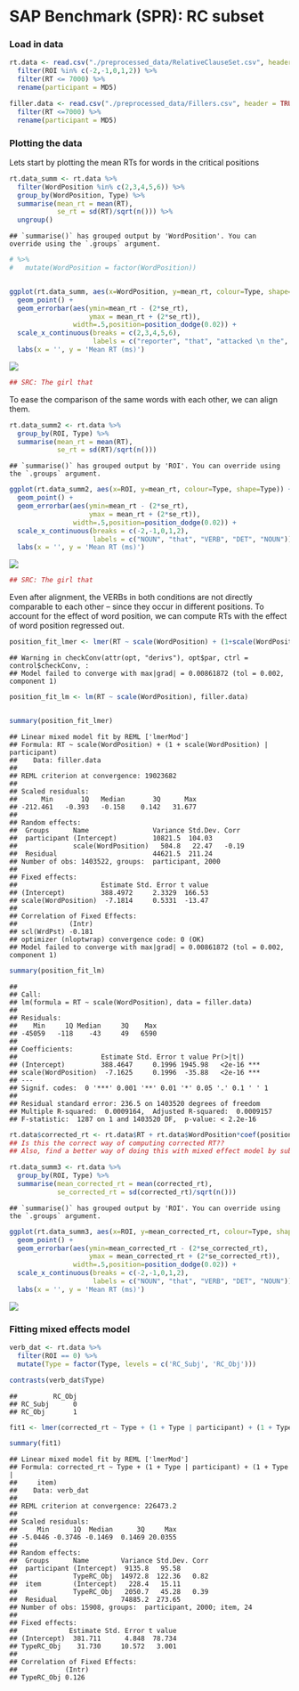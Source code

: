 SAP Benchmark (SPR): RC subset
================

### Load in data

``` r
rt.data <- read.csv("./preprocessed_data/RelativeClauseSet.csv", header=TRUE) %>%
  filter(ROI %in% c(-2,-1,0,1,2)) %>%
  filter(RT <= 7000) %>%
  rename(participant = MD5)

filler.data <- read.csv("./preprocessed_data/Fillers.csv", header = TRUE) %>%
  filter(RT <=7000) %>%
  rename(participant = MD5)
```

### Plotting the data

Lets start by plotting the mean RTs for words in the critical positions

``` r
rt.data_summ <- rt.data %>%
  filter(WordPosition %in% c(2,3,4,5,6)) %>%
  group_by(WordPosition, Type) %>%
  summarise(mean_rt = mean(RT),
            se_rt = sd(RT)/sqrt(n())) %>%
  ungroup() 
```

    ## `summarise()` has grouped output by 'WordPosition'. You can override using the `.groups` argument.

``` r
# %>%
#   mutate(WordPosition = factor(WordPosition))


ggplot(rt.data_summ, aes(x=WordPosition, y=mean_rt, colour=Type, shape=Type)) +
  geom_point() +
  geom_errorbar(aes(ymin=mean_rt - (2*se_rt), 
                    ymax = mean_rt + (2*se_rt)),
                width=.5,position=position_dodge(0.02)) + 
  scale_x_continuous(breaks = c(2,3,4,5,6),
                     labels = c("reporter", "that", "attacked \n the", "the \n senator", "senator \n attacked"))+
  labs(x = '', y = 'Mean RT (ms)')
```

![](analysis_RCsubset_SPR_files/figure-gfm/unnamed-chunk-2-1.png)<!-- -->

``` r
## SRC: The girl that 
```

To ease the comparison of the same words with each other, we can align
them.

``` r
rt.data_summ2 <- rt.data %>%
  group_by(ROI, Type) %>%
  summarise(mean_rt = mean(RT),
            se_rt = sd(RT)/sqrt(n()))
```

    ## `summarise()` has grouped output by 'ROI'. You can override using the `.groups` argument.

``` r
ggplot(rt.data_summ2, aes(x=ROI, y=mean_rt, colour=Type, shape=Type)) +
  geom_point() +
  geom_errorbar(aes(ymin=mean_rt - (2*se_rt), 
                    ymax = mean_rt + (2*se_rt)),
                width=.5,position=position_dodge(0.02)) + 
  scale_x_continuous(breaks = c(-2,-1,0,1,2),
                     labels = c("NOUN", "that", "VERB", "DET", "NOUN")) +
  labs(x = '', y = 'Mean RT (ms)')
```

![](analysis_RCsubset_SPR_files/figure-gfm/unnamed-chunk-3-1.png)<!-- -->

``` r
## SRC: The girl that 
```

Even after alignment, the VERBs in both conditions are not directly
comparable to each other – since they occur in different positions. To
account for the effect of word position, we can compute RTs with the
effect of word position regressed out.

``` r
position_fit_lmer <- lmer(RT ~ scale(WordPosition) + (1+scale(WordPosition)| participant), filler.data)
```

    ## Warning in checkConv(attr(opt, "derivs"), opt$par, ctrl = control$checkConv, :
    ## Model failed to converge with max|grad| = 0.00861872 (tol = 0.002, component 1)

``` r
position_fit_lm <- lm(RT ~ scale(WordPosition), filler.data)


summary(position_fit_lmer)
```

    ## Linear mixed model fit by REML ['lmerMod']
    ## Formula: RT ~ scale(WordPosition) + (1 + scale(WordPosition) | participant)
    ##    Data: filler.data
    ## 
    ## REML criterion at convergence: 19023682
    ## 
    ## Scaled residuals: 
    ##      Min       1Q   Median       3Q      Max 
    ## -212.461   -0.393   -0.158    0.142   31.677 
    ## 
    ## Random effects:
    ##  Groups      Name                Variance Std.Dev. Corr 
    ##  participant (Intercept)         10821.5  104.03        
    ##              scale(WordPosition)   504.8   22.47   -0.19
    ##  Residual                        44621.5  211.24        
    ## Number of obs: 1403522, groups:  participant, 2000
    ## 
    ## Fixed effects:
    ##                     Estimate Std. Error t value
    ## (Intercept)         388.4972     2.3329  166.53
    ## scale(WordPosition)  -7.1814     0.5331  -13.47
    ## 
    ## Correlation of Fixed Effects:
    ##             (Intr)
    ## scl(WrdPst) -0.181
    ## optimizer (nloptwrap) convergence code: 0 (OK)
    ## Model failed to converge with max|grad| = 0.00861872 (tol = 0.002, component 1)

``` r
summary(position_fit_lm)
```

    ## 
    ## Call:
    ## lm(formula = RT ~ scale(WordPosition), data = filler.data)
    ## 
    ## Residuals:
    ##    Min     1Q Median     3Q    Max 
    ## -45059   -118    -43     49   6590 
    ## 
    ## Coefficients:
    ##                     Estimate Std. Error t value Pr(>|t|)    
    ## (Intercept)         388.4647     0.1996 1945.98   <2e-16 ***
    ## scale(WordPosition)  -7.1625     0.1996  -35.88   <2e-16 ***
    ## ---
    ## Signif. codes:  0 '***' 0.001 '**' 0.01 '*' 0.05 '.' 0.1 ' ' 1
    ## 
    ## Residual standard error: 236.5 on 1403520 degrees of freedom
    ## Multiple R-squared:  0.0009164,  Adjusted R-squared:  0.0009157 
    ## F-statistic:  1287 on 1 and 1403520 DF,  p-value: < 2.2e-16

``` r
rt.data$corrected_rt <- rt.data$RT + rt.data$WordPosition*coef(position_fit_lm)["scale(WordPosition)"] 
## Is this the correct way of computing corrected RT?? 
## Also, find a better way of doing this with mixed effect model by subtracting by-participant slopes also?
```

``` r
rt.data_summ3 <- rt.data %>%
  group_by(ROI, Type) %>%
  summarise(mean_corrected_rt = mean(corrected_rt),
            se_corrected_rt = sd(corrected_rt)/sqrt(n()))
```

    ## `summarise()` has grouped output by 'ROI'. You can override using the `.groups` argument.

``` r
ggplot(rt.data_summ3, aes(x=ROI, y=mean_corrected_rt, colour=Type, shape=Type)) +
  geom_point() +
  geom_errorbar(aes(ymin=mean_corrected_rt - (2*se_corrected_rt), 
                    ymax = mean_corrected_rt + (2*se_corrected_rt)),
                width=.5,position=position_dodge(0.02)) + 
  scale_x_continuous(breaks = c(-2,-1,0,1,2),
                     labels = c("NOUN", "that", "VERB", "DET", "NOUN")) +
  labs(x = '', y = 'Mean RT (ms)')
```

![](analysis_RCsubset_SPR_files/figure-gfm/unnamed-chunk-5-1.png)<!-- -->

### Fitting mixed effects model

``` r
verb_dat <- rt.data %>%
  filter(ROI == 0) %>%
  mutate(Type = factor(Type, levels = c('RC_Subj', 'RC_Obj')))

contrasts(verb_dat$Type)
```

    ##         RC_Obj
    ## RC_Subj      0
    ## RC_Obj       1

``` r
fit1 <- lmer(corrected_rt ~ Type + (1 + Type | participant) + (1 + Type | item), data=verb_dat)

summary(fit1)
```

    ## Linear mixed model fit by REML ['lmerMod']
    ## Formula: corrected_rt ~ Type + (1 + Type | participant) + (1 + Type |  
    ##     item)
    ##    Data: verb_dat
    ## 
    ## REML criterion at convergence: 226473.2
    ## 
    ## Scaled residuals: 
    ##     Min      1Q  Median      3Q     Max 
    ## -5.0446 -0.3746 -0.1469  0.1469 20.0355 
    ## 
    ## Random effects:
    ##  Groups      Name        Variance Std.Dev. Corr
    ##  participant (Intercept)  9135.8   95.58       
    ##              TypeRC_Obj  14972.8  122.36   0.82
    ##  item        (Intercept)   228.4   15.11       
    ##              TypeRC_Obj   2050.7   45.28   0.39
    ##  Residual                74885.2  273.65       
    ## Number of obs: 15908, groups:  participant, 2000; item, 24
    ## 
    ## Fixed effects:
    ##             Estimate Std. Error t value
    ## (Intercept)  381.711      4.848  78.734
    ## TypeRC_Obj    31.730     10.572   3.001
    ## 
    ## Correlation of Fixed Effects:
    ##            (Intr)
    ## TypeRC_Obj 0.126
